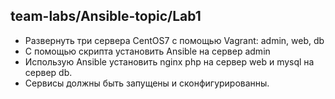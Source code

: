 ## team-labs/Ansible-topic/Lab1

- Развернуть три сервера CentOS7 с помощью Vagrant: admin, web, db
- С помощью скрипта установить Ansible на сервер admin 
- Использую Ansible установить nginx php на сервер web и mysql на сервер db. 
- Сервисы должны быть запущены и сконфигурированны.  